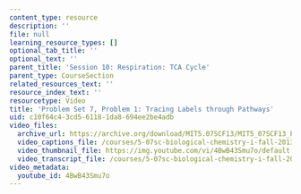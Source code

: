 ```yaml
---
content_type: resource
description: ''
file: null
learning_resource_types: []
optional_tab_title: ''
optional_text: ''
parent_title: 'Session 10: Respiration: TCA Cycle'
parent_type: CourseSection
related_resources_text: ''
resource_index_text: ''
resourcetype: Video
title: 'Problem Set 7, Problem 1: Tracing Labels through Pathways'
uid: c10f64c4-3cd5-6118-1da8-694ee2be4adb
video_files:
  archive_url: https://archive.org/download/MIT5.07SCF13/MIT5_07SCF13_Pset7_Q1_300k.mp4
  video_captions_file: /courses/5-07sc-biological-chemistry-i-fall-2013/d3f959afdddb528497464acb35972688_4BwB43Smu7o.vtt
  video_thumbnail_file: https://img.youtube.com/vi/4BwB43Smu7o/default.jpg
  video_transcript_file: /courses/5-07sc-biological-chemistry-i-fall-2013/19bba4684d7ad00d9e8fa340fd1e87d8_4BwB43Smu7o.pdf
video_metadata:
  youtube_id: 4BwB43Smu7o
---
```

